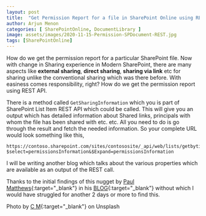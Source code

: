 ```yaml
---
layout: post
title:  "Get Permission Report for a file in SharePoint Online using REST API"
author: Arjun Menon
categories: [ SharePointOnline, DocumentLibrary ]
image: assets/images/2020-11-15-Permission-SPDocument-REST.jpg
tags: [SharePointOnline]
---
```


How do we get the permission report for a particular SharePoint file. Now with change in Sharing experience in Modern SharePoint, there are many aspects like **external sharing**, **direct sharing**, **sharing via link** etc for sharing unlike the conventional sharing which was there before. With easiness comes responsibility, right?
How do we get the permission report using REST API.

There is a method called `GetSharingInformation` which you is part of SharePoint List Item REST API which could be called. This will give you an output which has detailed information about Shared links, principals with whom the file has been shared with etc. etc. All you need to do is go through the result and fetch the needed information.
So your complete URL would look something like this,

    https://contoso.sharepoint.com/sites/contososite/_api/web/lists/getbytitle('Documents')/items(2)/GetSharingInformation?$select=permissionsInformation&$Expand=permissionsInformation

I will be writing another blog which talks about the various properties which are available as an output of the REST call.

Thanks to the initial findings of this nugget by [Paul Matthews](https://twitter.com/cann0nf0dder){:target="_blank"} in his [BLOG](https://cann0nf0dder.wordpress.com/2018/04/04/externally-sharing-getsharinginformation-rest-api/){:target="_blank"} without which I would have struggled for another 2 days or more to find this.

Photo by [C M](https://unsplash.com/@ubahnverleih?utm_source=unsplash&amp;utm_medium=referral&amp;utm_content=creditCopyText){:target="_blank"} on Unsplash
